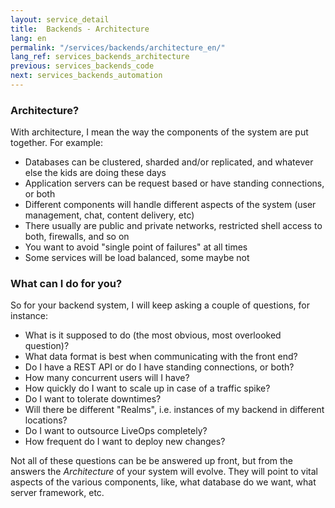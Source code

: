 ```yaml
---
layout: service_detail
title:  Backends - Architecture
lang: en
permalink: "/services/backends/architecture_en/"
lang_ref: services_backends_architecture
previous: services_backends_code
next: services_backends_automation
---
```

### Architecture?
With architecture, I mean the way the components of the system are put together. For example:

- Databases can be clustered, sharded and/or replicated, and whatever else the kids are doing these days
- Application servers can be request based or have standing connections, or both
- Different components will handle different aspects of the system (user management, chat, content delivery, etc)
- There usually are public and private networks, restricted shell access to both, firewalls, and so on
- You want to avoid "single point of failures" at all times
- Some services will be load balanced, some maybe not

### What can I do for you?
So for your backend system, I will keep asking a couple of questions, for instance:

- What is it supposed to do (the most obvious, most overlooked question)?
- What data format is best when communicating with the front end?
- Do I have a REST API or do I have standing connections, or both?
- How many concurrent users will I have?
- How quickly do I want to scale up in case of a traffic spike?
- Do I want to tolerate downtimes?
- Will there be different "Realms", i.e. instances of my backend in different locations?
- Do I want to outsource LiveOps completely?
- How frequent do I want to deploy new changes?

Not all of these questions can be be answered up front, but from the answers the <em>Architecture</em> of your system will evolve. They will point to vital aspects of the various components, like, what database do we want, what server framework, etc.
